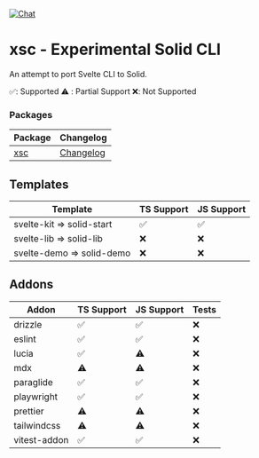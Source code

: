 [![Chat](https://img.shields.io/discord/457912077277855764?label=chat&logo=discord)](https://svelte.dev/chat)

# xsc - Experimental Solid CLI

An attempt to port Svelte CLI to Solid.

✅: Supported
⚠️ : Partial Support
❌: Not Supported

### Packages

| Package             | Changelog                              |
| ------------------- | -------------------------------------- |
| [xsc](packages/cli) | [Changelog](packages/cli/CHANGELOG.md) |

## Templates

| Template                  | TS Support | JS Support |
| ------------------------- | ---------- | ---------- |
| svelte-kit => solid-start | ✅         | ✅         |
| svelte-lib => solid-lib   | ❌         | ❌         |
| svelte-demo => solid-demo | ❌         | ❌         |

## Addons

| Addon        | TS Support | JS Support | Tests |
| ------------ | ---------- | ---------- | ----- |
| drizzle      | ✅         | ✅         | ❌    |
| eslint       | ✅         | ✅         | ❌    |
| lucia        | ✅         | ⚠️         | ❌    |
| mdx          | ⚠️         | ⚠️         | ❌    |
| paraglide    | ✅         | ✅         | ❌    |
| playwright   | ✅         | ✅         | ❌    |
| prettier     | ⚠️         | ⚠️         | ❌    |
| tailwindcss  | ⚠️         | ⚠️         | ❌    |
| vitest-addon | ✅         | ✅         | ❌    |

